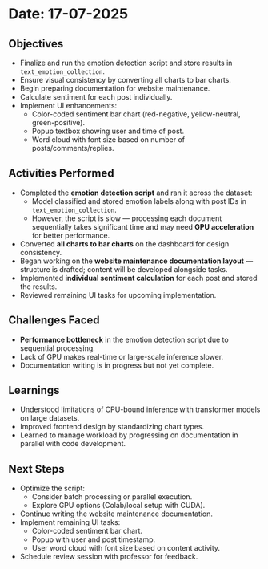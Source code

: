 # Date: 17-07-2025  

## Objectives  

- Finalize and run the emotion detection script and store results in `text_emotion_collection`.
- Ensure visual consistency by converting all charts to bar charts.
- Begin preparing documentation for website maintenance.
- Calculate sentiment for each post individually.
- Implement UI enhancements:
  - Color-coded sentiment bar chart (red-negative, yellow-neutral, green-positive).
  - Popup textbox showing user and time of post.
  - Word cloud with font size based on number of posts/comments/replies.

## Activities Performed  

- Completed the **emotion detection script** and ran it across the dataset:
  - Model classified and stored emotion labels along with post IDs in `text_emotion_collection`.
  - However, the script is slow — processing each document sequentially takes significant time and may need **GPU acceleration** for better performance.
- Converted **all charts to bar charts** on the dashboard for design consistency.
- Began working on the **website maintenance documentation layout** — structure is drafted; content will be developed alongside tasks.
- Implemented **individual sentiment calculation** for each post and stored the results.
- Reviewed remaining UI tasks for upcoming implementation.

## Challenges Faced  

- **Performance bottleneck** in the emotion detection script due to sequential processing.
- Lack of GPU makes real-time or large-scale inference slower.
- Documentation writing is in progress but not yet complete.

## Learnings  

- Understood limitations of CPU-bound inference with transformer models on large datasets.
- Improved frontend design by standardizing chart types.
- Learned to manage workload by progressing on documentation in parallel with code development.

## Next Steps  

- Optimize the script:
  - Consider batch processing or parallel execution.
  - Explore GPU options (Colab/local setup with CUDA).
- Continue writing the website maintenance documentation.
- Implement remaining UI tasks:
  - Color-coded sentiment bar chart.
  - Popup with user and post timestamp.
  - User word cloud with font size based on content activity.
- Schedule review session with professor for feedback.